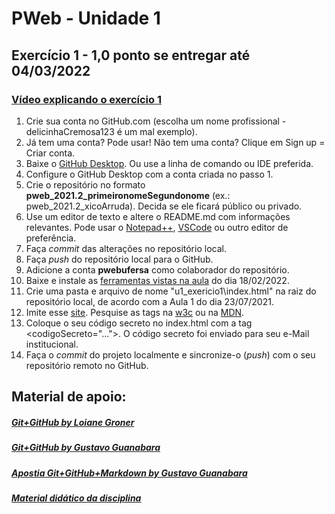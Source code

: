 # PWeb - Unidade 1
## Exercício 1 - 1,0 ponto se entregar até 04/03/2022
### [Vídeo explicando o exercício 1](https://drive.google.com/file/d/1-Q25mmSYbjMp7WLjfIhrMA1XgFYqkasI/view?usp=sharing)
1. Crie sua conta no GitHub.com (escolha um nome profissional - delicinhaCremosa123 é um mal exemplo). 
2. Já tem uma conta? Pode usar! Não tem uma conta? Clique em Sign up = Criar conta.
3. Baixe o [GitHub Desktop](https://desktop.github.com). Ou use a linha de comando ou IDE preferida.
4. Configure o GitHub Desktop com a conta criada no passo 1.
5. Crie o repositório no formato **pweb_2021.2_primeironomeSegundonome** (ex.: pweb_2021.2_xicoArruda). Decida se ele ficará público ou privado.
6. Use um editor de texto e altere o README.md com informações relevantes. Pode usar o [Notepad++](https://notepad-plus-plus.org/downloads/), [VSCode](https://code.visualstudio.com/) ou outro editor de preferência.
7. Faça *commit* das alterações no repositório local.
8. Faça *push* do repositório local para o GitHub.
9. Adicione a conta **pwebufersa** como colaborador do repositório.
10. Baixe e instale as [ferramentas vistas na aula](https://drive.google.com/open?id=17asMlFEYoRuqUKfE7wmUzCGHnT_l-4Oh) do dia 18/02/2022.
11. Crie uma pasta e arquivo de nome "u1_exericio1\index.html" na raiz do  repositório local, de acordo com a Aula 1 do dia 23/07/2021.
12. Imite esse [site](exercicio1.jpg). Pesquise as tags na [w3c](https://www.w3schools.com/TAGS/default.ASP) ou na [MDN](https://developer.mozilla.org/pt-BR/docs/Web/HTML). 
13. Coloque o seu código secreto no index.html com a tag <codigoSecreto="...">. O código secreto foi enviado para seu e-Mail institucional.
14. Faça o *commit* do projeto localmente e sincronize-o (*push*) com o seu repositório remoto no GitHub.

## Material de apoio:
##### [Git+GitHub by Loiane Groner](https://www.youtube.com/watch?v=UMhskLXJuq4)
##### [Git+GitHub by Gustavo Guanabara](https://www.youtube.com/watch?v=xEKo29OWILE&list=PLHz_AreHm4dm7ZULPAmadvNhH6vk9oNZA)
##### [Apostia Git+GitHub+Markdown by Gustavo Guanabara](../git_github_gguanabara/)
##### [Material didático da disciplina](https://drive.google.com/open?id=16I2WfDFZMKDNZGPu1Wq2rl1uceQUZjr6)
